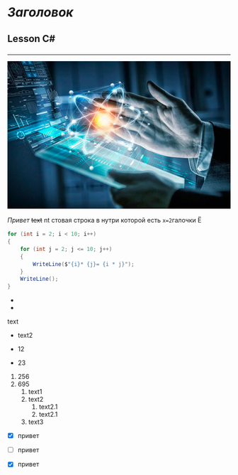 # *Заголовок*
## Lesson C#
###
####
___
![IT](it.jpg)


_Привет_
~~text~~
nt стовая строка в нутри которой есть `х=2`галочки Ё
```C#
for (int i = 2; i < 10; i++)
{
    for (int j = 2; j <= 10; j++)
    {
        WriteLine($"{i}* {j}= {i * j}");
    }
    WriteLine();
}
 ```

 * 
 * 
  text

  + text2
  + 12
 
  + 23

  1.  256
  2.  695
      1. text1
      2. text2
          1. text2.1
          2. text2.1
      3. text3

- [X] привет
- [ ] привет
- [X] привет



        
   

